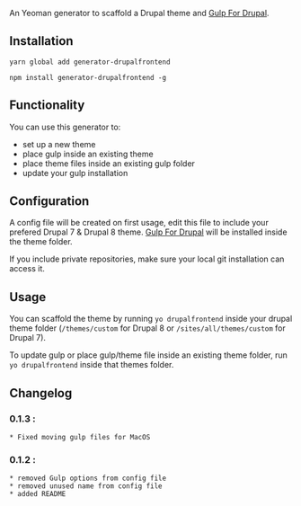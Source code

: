 An Yeoman generator to scaffold a Drupal theme and [Gulp For Drupal](https://github.com/SyneticNL/Gulp-for-Drupal/).
## Installation
``yarn global add generator-drupalfrontend``

``npm install generator-drupalfrontend -g``

## Functionality
You can use this generator to:
 * set up a new theme
 * place gulp inside an existing theme
 * place theme files inside an existing gulp folder
 * update your gulp installation
 
## Configuration
A config file will be created on first usage, edit this file to include your prefered Drupal 7 & Drupal 8 theme. 
[Gulp For Drupal](https://github.com/SyneticNL/Gulp-for-Drupal/) will be installed inside the theme folder.

If you include private repositories, make sure your local git installation can access it.

## Usage
You can scaffold the theme by running ``yo drupalfrontend`` inside your drupal theme folder (``/themes/custom`` for Drupal 8 or ``/sites/all/themes/custom`` for Drupal 7). 

To update gulp or place gulp/theme file inside an existing theme folder, run ``yo drupalfrontend`` inside that themes folder.

 
## Changelog
### 0.1.3 : 
    * Fixed moving gulp files for MacOS
    
### 0.1.2 :
    * removed Gulp options from config file
    * removed unused name from config file
    * added README
